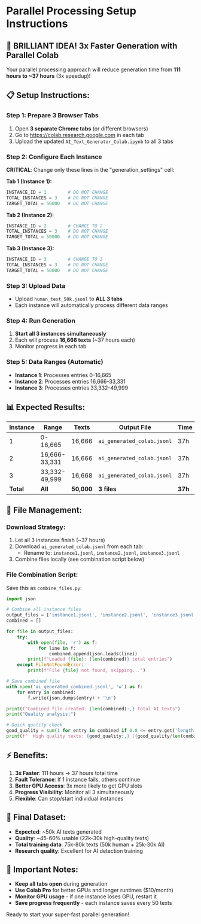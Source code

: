 # Parallel Processing Setup Instructions

## 🚀 **BRILLIANT IDEA! 3x Faster Generation with Parallel Colab**

Your parallel processing approach will reduce generation time from **111 hours to ~37 hours** (3x speedup)!

## 📋 **Setup Instructions:**

### **Step 1: Prepare 3 Browser Tabs**
1. Open **3 separate Chrome tabs** (or different browsers)
2. Go to https://colab.research.google.com in each tab
3. Upload the updated `AI_Text_Generator_Colab.ipynb` to all 3 tabs

### **Step 2: Configure Each Instance**
**CRITICAL**: Change only these lines in the "generation_settings" cell:

**Tab 1 (Instance 1):**
```python
INSTANCE_ID = 1        # DO NOT CHANGE
TOTAL_INSTANCES = 3    # DO NOT CHANGE  
TARGET_TOTAL = 50000   # DO NOT CHANGE
```

**Tab 2 (Instance 2):**
```python
INSTANCE_ID = 2        # CHANGE TO 2
TOTAL_INSTANCES = 3    # DO NOT CHANGE
TARGET_TOTAL = 50000   # DO NOT CHANGE
```

**Tab 3 (Instance 3):**
```python
INSTANCE_ID = 3        # CHANGE TO 3
TOTAL_INSTANCES = 3    # DO NOT CHANGE
TARGET_TOTAL = 50000   # DO NOT CHANGE
```

### **Step 3: Upload Data**
- Upload `human_text_50k.jsonl` to **ALL 3 tabs**
- Each instance will automatically process different data ranges

### **Step 4: Run Generation**
1. **Start all 3 instances simultaneously**
2. Each will process **16,666 texts** (~37 hours each)
3. Monitor progress in each tab

### **Step 5: Data Ranges (Automatic)**
- **Instance 1**: Processes entries 0-16,665 
- **Instance 2**: Processes entries 16,666-33,331
- **Instance 3**: Processes entries 33,332-49,999

## 📊 **Expected Results:**

| Instance | Range | Texts | Output File | Time |
|----------|-------|-------|-------------|------|
| 1 | 0-16,665 | 16,666 | `ai_generated_colab.jsonl` | 37h |
| 2 | 16,666-33,331 | 16,666 | `ai_generated_colab.jsonl` | 37h |
| 3 | 33,332-49,999 | 16,668 | `ai_generated_colab.jsonl` | 37h |
| **Total** | **All** | **50,000** | **3 files** | **37h** |

## 📁 **File Management:**

### **Download Strategy:**
1. Let all 3 instances finish (~37 hours)
2. Download `ai_generated_colab.jsonl` from each tab:
   - Rename to: `instance1.jsonl`, `instance2.jsonl`, `instance3.jsonl`
3. Combine files locally (see combination script below)

### **File Combination Script:**
Save this as `combine_files.py`:
```python
import json

# Combine all instance files
output_files = ['instance1.jsonl', 'instance2.jsonl', 'instance3.jsonl']
combined = []

for file in output_files:
    try:
        with open(file, 'r') as f:
            for line in f:
                combined.append(json.loads(line))
        print(f"Loaded {file}: {len(combined)} total entries")
    except FileNotFoundError:
        print(f"File {file} not found, skipping...")

# Save combined file
with open('ai_generated_combined.jsonl', 'w') as f:
    for entry in combined:
        f.write(json.dumps(entry) + '\n')

print(f"Combined file created: {len(combined):,} total AI texts")
print("Quality analysis:")

# Quick quality check
good_quality = sum(1 for entry in combined if 0.8 <= entry.get('length_ratio', 0) <= 1.2)
print(f"  High quality texts: {good_quality:,} ({good_quality/len(combined)*100:.1f}%)")
```

## ⚡ **Benefits:**

1. **3x Faster**: 111 hours → 37 hours total time
2. **Fault Tolerance**: If 1 instance fails, others continue  
3. **Better GPU Access**: 3x more likely to get GPU slots
4. **Progress Visibility**: Monitor all 3 simultaneously
5. **Flexible**: Can stop/start individual instances

## 🎯 **Final Dataset:**
- **Expected**: ~50k AI texts generated
- **Quality**: ~45-60% usable (22k-30k high-quality texts)
- **Total training data**: 75k-80k texts (50k human + 25k-30k AI)
- **Research quality**: Excellent for AI detection training

## 🚨 **Important Notes:**
- **Keep all tabs open** during generation
- **Use Colab Pro** for better GPUs and longer runtimes ($10/month)
- **Monitor GPU usage** - if one instance loses GPU, restart it
- **Save progress frequently** - each instance saves every 50 texts

Ready to start your super-fast parallel generation!